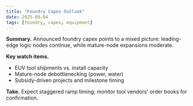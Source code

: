 ```yaml
---
title: "Foundry Capex Outlook"
date: 2025-09-04
tags: [foundry, capex, equipment]
---
```


**Summary.** Announced foundry capex points to a mixed picture: leading-edge logic nodes continue, while mature-node expansions moderate.

**Key watch items.**
- EUV tool shipments vs. install capacity
- Mature-node debottlenecking (power, water)
- Subsidy-driven projects and milestone timing

**Take.** Expect staggered ramp timing; monitor tool vendors' order books for confirmation.
